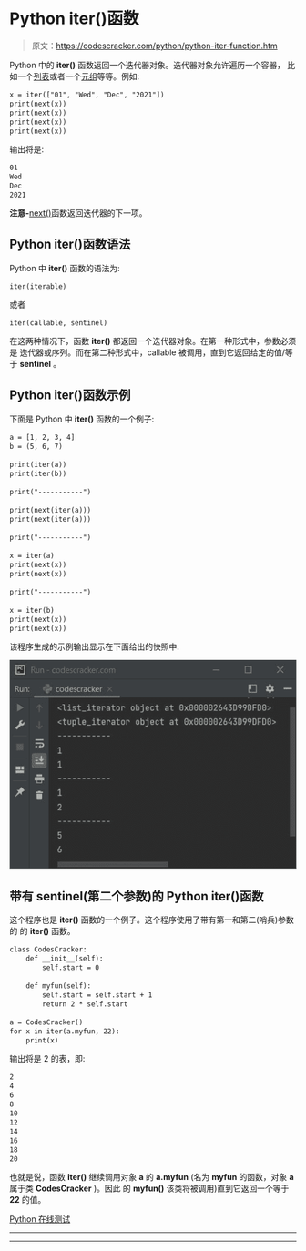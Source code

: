 # Python iter()函数

> 原文：<https://codescracker.com/python/python-iter-function.htm>

Python 中的 **iter()** 函数返回一个迭代器对象。迭代器对象允许遍历一个容器， 比如一个[列表](/python/python-lists.htm)或者一个[元组](/python/python-tuples.htm)等等。例如:

```
x = iter(["01", "Wed", "Dec", "2021"])
print(next(x))
print(next(x))
print(next(x))
print(next(x))
```

输出将是:

```
01
Wed
Dec
2021
```

**注意-**[next()](/python/python-next-function.htm)函数返回迭代器的下一项。

## Python iter()函数语法

Python 中 **iter()** 函数的语法为:

```
iter(iterable)
```

或者

```
iter(callable, sentinel)
```

在这两种情况下，函数 **iter()** 都返回一个迭代器对象。在第一种形式中，参数必须是 迭代器或序列。而在第二种形式中，callable 被调用，直到它返回给定的值/等于 **sentinel** 。

## Python iter()函数示例

下面是 Python 中 **iter()** 函数的一个例子:

```
a = [1, 2, 3, 4]
b = (5, 6, 7)

print(iter(a))
print(iter(b))

print("-----------")

print(next(iter(a)))
print(next(iter(a)))

print("-----------")

x = iter(a)
print(next(x))
print(next(x))

print("-----------")

x = iter(b)
print(next(x))
print(next(x))
```

该程序生成的示例输出显示在下面给出的快照中:

![python iter function](img/e9259b219ec6cfdb7df7f340ddab7259.png)

## 带有 sentinel(第二个参数)的 Python iter()函数

这个程序也是 **iter()** 函数的一个例子。这个程序使用了带有第一和第二(哨兵)参数的 的 **iter()** 函数。

```
class CodesCracker:
    def __init__(self):
        self.start = 0

    def myfun(self):
        self.start = self.start + 1
        return 2 * self.start

a = CodesCracker()
for x in iter(a.myfun, 22):
    print(x)
```

输出将是 2 的表，即:

```
2
4
6
8
10
12
14
16
18
20
```

也就是说，函数 **iter()** 继续调用对象 **a** 的 **a.myfun** (名为 **myfun** 的函数，对象 **a** 属于类 **CodesCracker** )。因此 的 **myfun()** 该类将被调用)直到它返回一个等于 **22** 的值。

[Python 在线测试](/exam/showtest.php?subid=10)

* * *

* * *